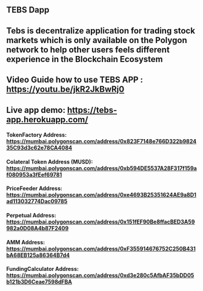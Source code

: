 ## **TEBS Dapp**
## Tebs is decentralize application for trading stock markets which is only available on the Polygon network to help other users feels different experience in the Blockchain Ecosystem

## Video Guide how to use TEBS APP : https://youtu.be/jkR2JkBwRj0


## Live app demo: https://tebs-app.herokuapp.com/


#### **TokenFactory Address:** https://mumbai.polygonscan.com/address/0x823F7148e766D322b982435C93d3c62e78CA4084


#### **Colateral Token Address (MUSD):** https://mumbai.polygonscan.com/address/0xb594DE5537A28F317f159af080953a3fEef69781


#### **PriceFeeder Address:** https://mumbai.polygonscan.com/address/0xe4693B25351624AE9a8D1ad113032774Dac09785


#### **Perpetual Address:** https://mumbai.polygonscan.com/address/0x151fEF90Be8ffacBED3A59982a0D08A4b87F2409


#### **AMM Address:** https://mumbai.polygonscan.com/address/0xF355914676752C250B431bA68EB125a86364B7d4


#### **FundingCalculator Address:** https://mumbai.polygonscan.com/address/0xd3e280c5AfbAF35bDD05b121b3D6Ceae7598dFBA




